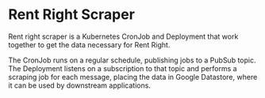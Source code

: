# Rent Right Scraper

Rent right scraper is a Kubernetes CronJob and Deployment that work together to get the data necessary for Rent Right.

The CronJob runs on a regular schedule, publishing jobs to a PubSub topic. The Deployment listens on a subscription to that topic and performs a scraping job for each message, placing the data in Google Datastore, where it can be used by downstream applications.